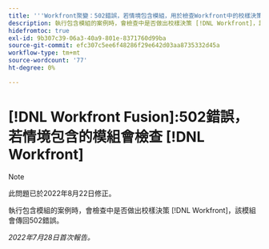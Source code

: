 ```yaml
---
title: '''Workfront聚變：502錯誤，若情境包含模組，用於檢查Workfront中的校樣決策'
description: 執行包含模組的案例時，會檢查中是否做出校樣決策 [!DNL Workfront]，該模組會傳回502錯誤。
hidefromtoc: true
exl-id: 9b307c39-06a3-40a9-801e-8371760d99ba
source-git-commit: efc307c5ee6f48286f29e642d03aa8735332d45a
workflow-type: tm+mt
source-wordcount: '77'
ht-degree: 0%

---
```


# [!DNL Workfront Fusion]:502錯誤，若情境包含的模組會檢查 [!DNL Workfront]

>[!NOTE]
>
>此問題已於2022年8月22日修正。

執行包含模組的案例時，會檢查中是否做出校樣決策 [!DNL Workfront]，該模組會傳回502錯誤。

_2022年7月28日首次報告。_
